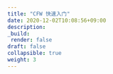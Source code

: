 ```yaml
---
title: "CFW 快速入门"
date: 2020-12-02T10:08:56+09:00
description:
_build:
 render: false 
draft: false
collapsible: true
weight: 3
---
```


